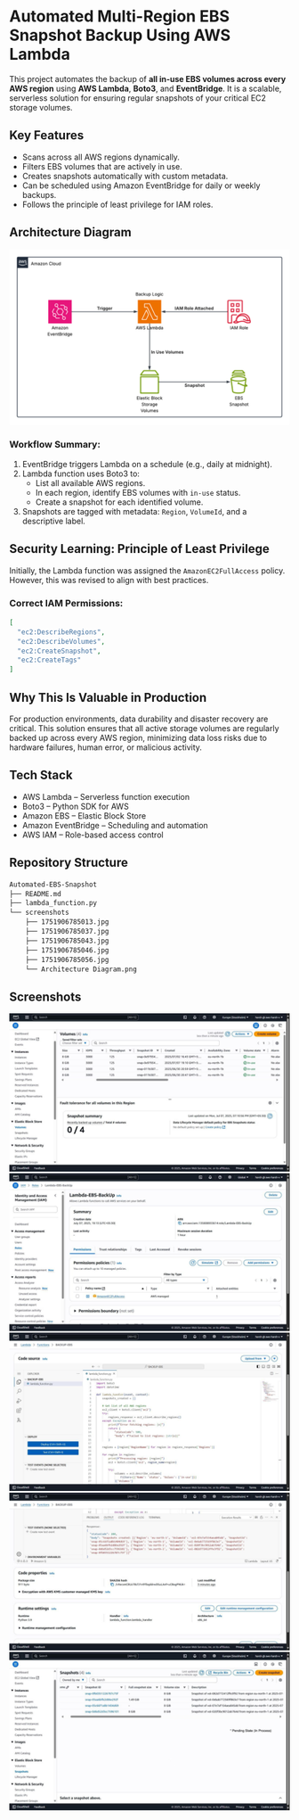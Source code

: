 # Automated Multi-Region EBS Snapshot Backup Using AWS Lambda

This project automates the backup of **all in-use EBS volumes across every AWS region** using **AWS Lambda**, **Boto3**, and **EventBridge**. It is a scalable, serverless solution for ensuring regular snapshots of your critical EC2 storage volumes.


## Key Features

- Scans across all AWS regions dynamically.
- Filters EBS volumes that are actively in use.
- Creates snapshots automatically with custom metadata.
- Can be scheduled using Amazon EventBridge for daily or weekly backups.
- Follows the principle of least privilege for IAM roles.


## Architecture Diagram
![Architecture Diagram](screenshots/Architecture%20Diagram.png)


### Workflow Summary:
1. EventBridge triggers Lambda on a schedule (e.g., daily at midnight).
2. Lambda function uses Boto3 to:
   - List all available AWS regions.
   - In each region, identify EBS volumes with `in-use` status.
   - Create a snapshot for each identified volume.
3. Snapshots are tagged with metadata: `Region`, `VolumeId`, and a descriptive label.


## Security Learning: Principle of Least Privilege

Initially, the Lambda function was assigned the `AmazonEC2FullAccess` policy. However, this was revised to align with best practices.

### Correct IAM Permissions:
```json
[
  "ec2:DescribeRegions",
  "ec2:DescribeVolumes",
  "ec2:CreateSnapshot",
  "ec2:CreateTags"
]
```

## Why This Is Valuable in Production
For production environments, data durability and disaster recovery are critical. This solution ensures that all active storage volumes are regularly backed up across every AWS region, minimizing data loss risks due to hardware failures, human error, or malicious activity.

## Tech Stack
- AWS Lambda – Serverless function execution
- Boto3 – Python SDK for AWS
- Amazon EBS – Elastic Block Store
- Amazon EventBridge – Scheduling and automation
- AWS IAM – Role-based access control

## Repository Structure
```bash
Automated-EBS-Snapshot
├── README.md
├── lambda_function.py
└── screenshots
    ├── 1751906785013.jpg
    ├── 1751906785037.jpg
    ├── 1751906785043.jpg
    ├── 1751906785046.jpg
    ├── 1751906785056.jpg
    └── Architecture Diagram.png
```

## Screenshots

![](screenshots/1751906785056.jpg)
![](screenshots/1751906785037.jpg)
![](screenshots/1751906785046.jpg)
![](screenshots/1751906785043.jpg)
![](screenshots/1751906785013.jpg)
